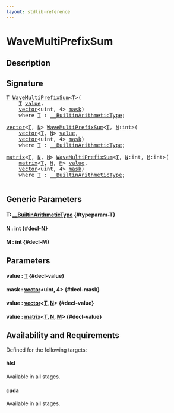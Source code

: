 ```yaml
---
layout: stdlib-reference
---
```


# WaveMultiPrefixSum

## Description





## Signature 

<pre>
<a href="/stdlib-reference/global-decls/wavemultiprefixsum-049f#typeparam-T" class="code_type">T</a> <a href="/stdlib-reference/global-decls/wavemultiprefixsum-049f">WaveMultiPrefixSum</a>&lt;<a href="/stdlib-reference/global-decls/wavemultiprefixsum-049f#typeparam-T" class="code_type">T</a>&gt;(
    <a href="/stdlib-reference/global-decls/wavemultiprefixsum-049f#typeparam-T" class="code_type">T</a> <a href="/stdlib-reference/global-decls/wavemultiprefixsum-049f#decl-value" class="code_param">value</a>,
    <a href="/stdlib-reference/types/vector/index" class="code_type">vector</a>&lt;<span class="code_keyword">uint</span>, 4&gt; <a href="/stdlib-reference/global-decls/wavemultiprefixsum-049f#decl-mask" class="code_param">mask</a>)
    <span class='code_keyword'>where</span> <a href="/stdlib-reference/global-decls/wavemultiprefixsum-049f#typeparam-T" class="code_type">T</a> : <a href="/stdlib-reference/interfaces/0_builtinarithmetictype-029j/index" class="code_type">__BuiltinArithmeticType</a>;

<a href="/stdlib-reference/types/vector/index" class="code_type">vector</a>&lt;<a href="/stdlib-reference/global-decls/wavemultiprefixsum-049f#typeparam-T" class="code_type">T</a>, <a href="/stdlib-reference/global-decls/wavemultiprefixsum-049f#decl-N" class="code_var">N</a>&gt; <a href="/stdlib-reference/global-decls/wavemultiprefixsum-049f">WaveMultiPrefixSum</a>&lt;<a href="/stdlib-reference/global-decls/wavemultiprefixsum-049f#typeparam-T" class="code_type">T</a>, <a href="/stdlib-reference/global-decls/wavemultiprefixsum-049f#decl-N" class="code_var">N</a>:<span class="code_keyword">int</span>&gt;(
    <a href="/stdlib-reference/types/vector/index" class="code_type">vector</a>&lt;<a href="/stdlib-reference/global-decls/wavemultiprefixsum-049f#typeparam-T" class="code_type">T</a>, <a href="/stdlib-reference/global-decls/wavemultiprefixsum-049f#decl-N" class="code_var">N</a>&gt; <a href="/stdlib-reference/global-decls/wavemultiprefixsum-049f#decl-value" class="code_param">value</a>,
    <a href="/stdlib-reference/types/vector/index" class="code_type">vector</a>&lt;<span class="code_keyword">uint</span>, 4&gt; <a href="/stdlib-reference/global-decls/wavemultiprefixsum-049f#decl-mask" class="code_param">mask</a>)
    <span class='code_keyword'>where</span> <a href="/stdlib-reference/global-decls/wavemultiprefixsum-049f#typeparam-T" class="code_type">T</a> : <a href="/stdlib-reference/interfaces/0_builtinarithmetictype-029j/index" class="code_type">__BuiltinArithmeticType</a>;

<a href="/stdlib-reference/types/matrix/index" class="code_type">matrix</a>&lt;<a href="/stdlib-reference/global-decls/wavemultiprefixsum-049f#typeparam-T" class="code_type">T</a>, <a href="/stdlib-reference/global-decls/wavemultiprefixsum-049f#decl-N" class="code_var">N</a>, <a href="/stdlib-reference/global-decls/wavemultiprefixsum-049f#decl-M" class="code_var">M</a>&gt; <a href="/stdlib-reference/global-decls/wavemultiprefixsum-049f">WaveMultiPrefixSum</a>&lt;<a href="/stdlib-reference/global-decls/wavemultiprefixsum-049f#typeparam-T" class="code_type">T</a>, <a href="/stdlib-reference/global-decls/wavemultiprefixsum-049f#decl-N" class="code_var">N</a>:<span class="code_keyword">int</span>, <a href="/stdlib-reference/global-decls/wavemultiprefixsum-049f#decl-M" class="code_var">M</a>:<span class="code_keyword">int</span>&gt;(
    <a href="/stdlib-reference/types/matrix/index" class="code_type">matrix</a>&lt;<a href="/stdlib-reference/global-decls/wavemultiprefixsum-049f#typeparam-T" class="code_type">T</a>, <a href="/stdlib-reference/global-decls/wavemultiprefixsum-049f#decl-N" class="code_var">N</a>, <a href="/stdlib-reference/global-decls/wavemultiprefixsum-049f#decl-M" class="code_var">M</a>&gt; <a href="/stdlib-reference/global-decls/wavemultiprefixsum-049f#decl-value" class="code_param">value</a>,
    <a href="/stdlib-reference/types/vector/index" class="code_type">vector</a>&lt;<span class="code_keyword">uint</span>, 4&gt; <a href="/stdlib-reference/global-decls/wavemultiprefixsum-049f#decl-mask" class="code_param">mask</a>)
    <span class='code_keyword'>where</span> <a href="/stdlib-reference/global-decls/wavemultiprefixsum-049f#typeparam-T" class="code_type">T</a> : <a href="/stdlib-reference/interfaces/0_builtinarithmetictype-029j/index" class="code_type">__BuiltinArithmeticType</a>;

</pre>

## Generic Parameters

#### T: [\_\_BuiltinArithmeticType](/stdlib-reference/interfaces/0_builtinarithmetictype-029j/index) {#typeparam-T}
#### N  : int {#decl-N}
#### M  : int {#decl-M}

## Parameters

#### value  : [T](/stdlib-reference/global-decls/wavemultiprefixsum-049f#typeparam-T) {#decl-value}
#### mask  : [vector](/stdlib-reference/types/vector/index)\<uint, 4\> {#decl-mask}
#### value  : [vector](/stdlib-reference/types/vector/index)\<[T](/stdlib-reference/types/vector/index#typeparam-T), [N](/stdlib-reference/types/vector/index#decl-N)\> {#decl-value}
#### value  : [matrix](/stdlib-reference/types/matrix/index)\<[T](/stdlib-reference/types/matrix/t-0), [N](/stdlib-reference/types/matrix/index#decl-N), [M](/stdlib-reference/types/matrix/index#decl-M)\> {#decl-value}

## Availability and Requirements

Defined for the following targets:

#### hlsl
Available in all stages.

#### cuda
Available in all stages.



